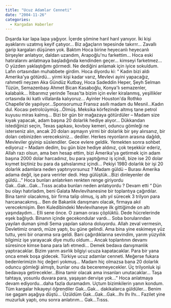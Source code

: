 ```yaml
---
title: "Ucuz Adamlar Cenneti"
date: "2004-11-26"
categories: 
  - Kargadan Haberler
---
```


Dışarda kar lapa lapa yağıyor. İçerde şömine harıl harıl yanıyor. İki kişi ayaklarını uzatmış keyif çatıyor... Biz ağaçların tepesinde takırrr... Zavallı garip kargaları düşünen yok. Baktım Hoca birine heyecanlı heyecanlı birşeyler anlatıyor, daldan uzandım, Arapoğlu'nu farkettim... Hoca eski hatıralarını anlatmaya başladığında kendinden geçer... kimseyi farketmez... O yüzden yaklaştığımı görmedi. Ne dediğini anlamak için iyice sokuldum. Lafın ortasından muhabbete girdim. Hoca diyordu ki: “ Kadın bizi aldı Amerika'ya götürdü... yirmi kişi kadar varız, Mevlevi ayini yapacağız, rahmetli neyzen Aka Gündüz Kutbay, Hoca Sadeddin Heper, Şeyh Selman Tüzün, Semazenbaşı Ahmet Bican Kasaboğlu, Konya'lı semazenler, kalabalık... İtibarımız yerinde Texas'ta bizim için evler kiralanmış, yeşillikler ortasında iki katlı villalarda kalıyoruz... Ayinler Houston'da Rothko Chapelle'de yapılıyor...Sponsorumuz Fransız asıllı madam du Mesnil...Kadın dul. Kocası petrolcüymüş...Ölmüş. Meksika körfezinde altmış tane petrol kuyusu miras kalmış... Bizi bir gün bir mağazaya götürdüler – Madam size kıyak yapacak, adam başına 20 dolarlık hediye alıyor... Dükkandan istediğinizi seçin, Texas şapkası, kovboy kemeri, oduncu gömleği ne isterseniz alın, ancak 20 doları aşmayın yirmi bir dolarlık bir şey alırsanız, bir doları cebinizden vereceksiniz... dediler. Herkes reyonların arasına dağıldı, Mevleviler giyinip süslendiler. Gece evlere geldik. Yemekten sonra sohbet ediyoruz – Madam dedim, bu gün bize hediye aldınız, çok teşekkür ederiz, Allah razı olsun, ama ben hesap ettim, bizi Amerika'ya getirmek için adam başına 2000 dolar harcadınız, bu para yaptığımız iş içindi, bize ise 20 dolar kıymet biçtiniz bu para da şahıslarımız içindi... Pekiyi 1980 dolarlık bir işi 20 dolarlık adamlara neden yaptırıyorsunuz ? Madam güldü – Burası Amerika adama değil, işe para verirler dedi. Hep gülüştük...Bizi dinleyenler de güldü...” Hoca bunları anlatırken renkten renge giriyordu Gak...Gak...Gak...Tısss acaba bunları neden anlatıyordu ? Devam etti “ Dün bu olayı hatırladım, beni Galata Mevlevihanesine bir toplantıya çağırdılar. Bina tamir olacakmış, bir firma talip olmuş, iş altı yıl sürecek 3 trilyon para harcanacakmış... Ben de Bakanlık danışmanı olacak, firmaya akıl verecekmişim. Ben Kuledibindeki Mevlevihaneye ilk gittiğimde on altı yaşındaydım... Elli sene önce. O zaman orası çöplüktü. Dede hücrelerinde eşek bağlıydı. Binanın içinde gecekondular vardı... Soba borularından yayılan duman şimdi Sema yapılan salona doluyordu. Allah zeval vermesin, Devletimiz onardı, müze yaptı, bu güne gelindi. Ama bina yine eskimeye yüz tuttu, yeni bir onarıma sıra geldi. Bani çağırdıklarına sevindim, yarım yüzyıllık bilgimiz işe yarayacak diye mutlu oldum... Ancak toplantının devamı süresince kimse bana para lafı etmedi... Demek bedava danışmanlık yaptıracaklar. Bizim yarım asırlık bilgiyi ucuza kapatacaklar. Para bir yana onca emek boşa gidecek. Türkiye ucuz adamlar cenneti. Meğerse fukara bedenlerimizin hiç değeri yokmuş... Madam hiç olmazsa bana 20 dolarlık oduncu gömleği almıştı, bunlar onu da beceremeyecekler. Üç trilyonluk işi bedavaya getirecekler...Bina tamir olacak ama insanları unutacaklar... Taşa tahtaya, yosunlu duvara para, yaşayan dervişe yok...” Hoca anlatmaya devam ediyordu...daha fazla duramadım. Uçtum bizimkilerin yanın kondum. Tüm kargalar hikayeyi öğrendiler Gak...Gak... dakikalarca güldüler... Benim ise gagam aşağıya düştü... Üzüldüm Gak...Gak...Gak...Ihı Ihı Ihı... Fazilet yine muzurluk yaptı, onu sonra anlatırım... Gak...Tısss.
